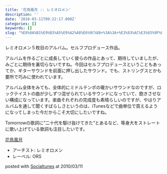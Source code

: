```yaml
---
title: '花鳥風月 :: レミオロメン'
description: ''
date: '2010-03-11T09:22:17.000Z'
categories: []
keywords: []
slug: "%E8%8A%B1%E9%B3%A5%E9%A2%A8%E6%9C%88+%3A%3A+%E3%83%AC%E3%83%9F%E3%82%AA%E3%83%AD%E3%83%A1%E3%83%B3"
---
```

レミオロメン５枚目のアルバム。セルフプロデュース作品。

アルバムを作るごとに成長していく彼らの作品とあって、期待していましたが、みごとに期待を裏切らないですね。今回はセルフプロデュースということもあってか、ギターサウンドを前面に押し出したサウンド。でも、ストリングスとかも要所で巧みに使われています。

アルバム全体をみても、全体的にミドルテンポの暖かいサウンドなのですが、ロックテイストの曲が少しずつ混ぜられているサウンドになっていて、飽きさせない構成になっています。楽曲それぞれの完成度も素晴らしいのですが、やはりアルバムを通して聞くすばらしさというのは、iTunesなどで曲単位で買えるようになってしまった今だからこそ大切にしたいですね。

Tomorrowの歌詞に”二十代を駆け抜けてきた”とあるなど、等身大をストレートに歌い上げている歌詞も注目したいです。

[花鳥風月](http://www.amazon.co.jp/exec/obidos/ASIN/B0031QYEG6/qli-22/ref=nosim "花鳥風月")

*   アーチスト: レミオロメン
*   レーベル: ORS

posted with [Socialtunes](http://socialtunes.net) at 2010/03/11